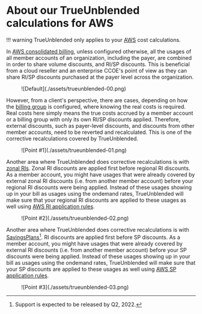 # About our TrueUnblended calculations for AWS

!!! warning
    TrueUnblended only applies to your [AWS](https://aws.amazon.com/) cost calculations.

In [AWS consolidated billing](https://docs.aws.amazon.com/awsaccountbilling/latest/aboutv2/consolidated-billing.html), unless configured otherwise, all the usages of all member accounts of an organization, including the payer, are combined in order to share volume discounts, and RI/SP discounts. This is beneficial from a cloud reseller and an enterprise CCOE's point of view as they can share RI/SP discounts purchased at the payer level across the organization.

<figure markdown>
  ![Default](./assets/trueunblended-00.png)
</figure>

However, from a client's perspective, there are cases, depending on how the [billing group](https://alphauslabs.github.io/docs/concepts/#billing-group) is configured, where knowing the real costs is required. Real costs here simply means the true costs accrued by a member account or a billing group with only its own RI/SP discounts applied. Therefore, external discounts, such as payer-level discounts, and discounts from other member accounts, need to be reverted and recalculated. This is one of the corrective recalculations covered by TrueUnblended.

<figure markdown>
  ![Point #1](./assets/trueunblended-01.png)
</figure>

Another area where TrueUnblended does corrective recalculations is with [zonal RIs](https://docs.aws.amazon.com/AWSEC2/latest/UserGuide/reserved-instances-scope.html). Zonal RI discounts are applied first before regional RI discounts. As a member account, you might have usages that were already covered by external zonal RI discounts (i.e. from another member account) before your regional RI discounts were being applied. Instead of these usages showing up in your bill as usages using the ondemand rates, TrueUnblended will make sure that your regional RI discounts are applied to these usages as well using [AWS RI application rules](https://docs.aws.amazon.com/AWSEC2/latest/UserGuide/apply_ri.html).

<figure markdown>
  ![Point #2](./assets/trueunblended-02.png)
</figure>

Another area where TrueUnblended does corrective recalculations is with [SavingsPlans](https://aws.amazon.com/savingsplans/)[^1]. RI discounts are applied first before SP discounts. As a member account, you might have usages that were already covered by external RI discounts (i.e. from another member account) before your SP discounts were being applied. Instead of these usages showing up in your bill as usages using the ondemand rates, TrueUnblended will make sure that your SP discounts are applied to these usages as well using [AWS SP application rules](https://docs.aws.amazon.com/savingsplans/latest/userguide/sp-applying.html).

<figure markdown>
  ![Point #3](./assets/trueunblended-03.png)
</figure>

[^1]: Support is expected to be released by Q2, 2022.
